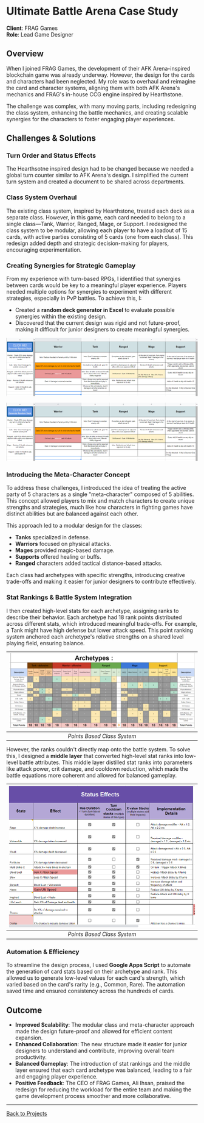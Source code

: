 # Ultimate Battle Arena Case Study

**Client**: FRAG Games  
**Role**: Lead Game Designer  

## Overview
When I joined FRAG Games, the development of their AFK Arena-inspired blockchain game was already underway. However, the design for the cards and characters had been neglected. My role was to overhaul and reimagine the card and character systems, aligning them with both AFK Arena's mechanics and FRAG's in-house CCG engine inspired by Hearthstone.

The challenge was complex, with many moving parts, including redesigning the class system, enhancing the battle mechanics, and creating scalable synergies for the characters to foster engaging player experiences.

## Challenges & Solutions
### Turn Order and Status Effects
The Hearthsotne inspired design had to be changed because we needed a global turn counter similar to AFK Arena's design. I simplified the current turn system and created a document to be shared across departments. 
### Class System Overhaul
The existing class system, inspired by Hearthstone, treated each deck as a separate class. However, in this game, each card needed to belong to a single class—Tank, Warrior, Ranged, Mage, or Support. I redesigned the class system to be modular, allowing each player to have a loadout of 15 cards, with active parties consisting of 5 cards (one from each class). This redesign added depth and strategic decision-making for players, encouraging experimentation.

### Creating Synergies for Strategic Gameplay
From my experience with turn-based RPGs, I identified that synergies between cards would be key to a meaningful player experience. Players needed multiple options for synergies to experiment with different strategies, especially in PvP battles. To achieve this, I:
- Created a **random deck generator in Excel** to evaluate possible synergies within the existing design.
- Discovered that the current design was rigid and not future-proof, making it difficult for junior designers to create meaningful synergies.

![Random Deck Generator](./assets/UBA-1.png)

[![Random Deck Generator](./assets/UBA-1.png)](./assets/UBA-1.png)


### Introducing the Meta-Character Concept
To address these challenges, I introduced the idea of treating the active party of 5 characters as a single "meta-character" composed of 5 abilities. This concept allowed players to mix and match characters to create unique strengths and strategies, much like how characters in fighting games have distinct abilities but are balanced against each other.

This approach led to a modular design for the classes:
- **Tanks** specialized in defense.
- **Warriors** focused on physical attacks.
- **Mages** provided magic-based damage.
- **Supports** offered healing or buffs.
- **Ranged** characters added tactical distance-based attacks.

Each class had archetypes with specific strengths, introducing creative trade-offs and making it easier for junior designers to contribute effectively.

### Stat Rankings & Battle System Integration
I then created high-level stats for each archetype, assigning ranks to describe their behavior. Each archetype had 18 rank points distributed across different stats, which introduced meaningful trade-offs. For example, a Tank might have high defense but lower attack speed. This point ranking system anchored each archetype's relative strengths on a shared level playing field, ensuring balance.

| ![](./assets/UBA-2.png)
|:--:|
|*Points Based Class System*|

However, the ranks couldn't directly map onto the battle system. To solve this, I designed a **middle layer** that converted high-level stat ranks into low-level battle attributes. This middle layer distilled stat ranks into parameters like attack power, crit damage, and cooldown reduction, which made the battle equations more coherent and allowed for balanced gameplay.

| ![](./assets/UBA-3.png)
|:--:|
|*Points Based Class System*|

### Automation & Efficiency
To streamline the design process, I used **Google Apps Script** to automate the generation of card stats based on their archetype and rank. This allowed us to generate low-level values for each card's strength, which varied based on the card's rarity (e.g., Common, Rare). The automation saved time and ensured consistency across the hundreds of cards.

## Outcome
- **Improved Scalability**: The modular class and meta-character approach made the design future-proof and allowed for efficient content expansion.
- **Enhanced Collaboration**: The new structure made it easier for junior designers to understand and contribute, improving overall team productivity.
- **Balanced Gameplay**: The introduction of stat rankings and the middle layer ensured that each card archetype was balanced, leading to a fair and engaging player experience.
- **Positive Feedback**: The CEO of FRAG Games, Ali Ihsan, praised the redesign for reducing the workload for the entire team and making the game development process smoother and more collaborative.

---

[Back to Projects](./projects.md)
